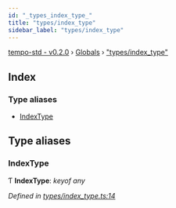```yaml
---
id: "_types_index_type_"
title: "types/index_type"
sidebar_label: "types/index_type"
---
```


[tempo-std - v0.2.0](../index.md) › [Globals](../globals.md) › ["types/index_type"](_types_index_type_.md)

## Index

### Type aliases

* [IndexType](_types_index_type_.md#indextype)

## Type aliases

###  IndexType

Ƭ **IndexType**: *keyof any*

*Defined in [types/index_type.ts:14](https://github.com/fponticelli/tempo/blob/4a30d82/std/src/types/index_type.ts#L14)*
